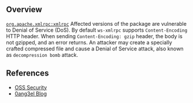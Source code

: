 ## Overview
[`org.apache.xmlrpc:xmlrpc`](http://search.maven.org/#search%7Cga%7C1%7Ca%3A%22xmlrpc%22)
Affected versions of the package are vulnerable to Denial of Service (DoS). By default `ws-xmlrpc` supports `Content-Encoding` HTTP header. When sending `Content-Encoding: gzip` header, the body is not gzipped, and an error returns. An attacker may create a specially crafted compressed file and cause a Denial of Service attack, also known as `decompression bomb` attack.

## References
- [OSS Security](http://seclists.org/oss-sec/2016/q3/48)
- [0ang3el Blog](https://0ang3el.blogspot.co.il/2016/07/beware-of-ws-xmlrpc-library-in-your.html)
